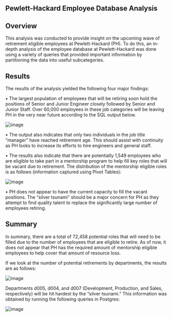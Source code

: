 ## Pewlett-Hackard Employee Database Analysis

## Overview 

This analysis was conducted to provide insight on the upcoming wave of retirement eligible employees at Pewlett-Hackard (PH). To do this, an in-depth analysis of the employee database at Pewlett-Hackard was done using a variety of queries that provided important information by partitioning the data into useful subcategories.

## Results

The results of the analysis yielded the following four major findings:

•	The largest population of employees that will be retiring soon hold the positions of Senior and Junior Engineer closely followed  by Senior and Junior Staff. Over 60,000 employees in these job categories will be leaving PH in the very near future according to the SQL output below.

 ![image](https://user-images.githubusercontent.com/107585908/182267523-7ac4c5d1-16e9-4059-b2ce-e79a52c06b93.png)

•	The output also indicates that only two individuals in the job title “manager” have reached retirement age. This should assist with continuity as PH looks to increase its efforts to hire engineers and general staff.

•	The results also indicate that there are potentially 1,549 employees who are eligible to take part in a mentorship program to help fill key roles that will be vacant due to retirement. The distribution of the mentorship eligible roles is as follows (information captured using Pivot Tables):

![image](https://user-images.githubusercontent.com/107585908/182267540-87d5a69d-8606-4b0a-8386-44e6b2936c49.png)

•	PH does not appear to have the current capacity to fill the vacant positions. The “silver tsunami” should be a major concern for PH as they attempt to find quality talent to replace the significantly large number of employees retiring.  

## Summary

In summary, there are a total of 72,458 potential roles that will need to be filled due to the number of employees that are eligible to retire. As of now, it does not appear that PH has the required amount of mentorship eligible employees to help cover that amount of resource loss. 

If we look at the number of potential retirements by departments, the results are as follows:

![image](https://user-images.githubusercontent.com/107585908/182267578-b5d8ddb5-a1d2-4038-b4ad-99ef7e247731.png)
 
Departments d005, d004, and d007 (Development, Production, and Sales, respectively) will be hit hardest by the “silver tsunami.” This information was obtained by running the following queries in Postgres:

![image](https://user-images.githubusercontent.com/107585908/182267599-5447ed17-5278-4934-b2b6-3f039d32ba48.png)
 
